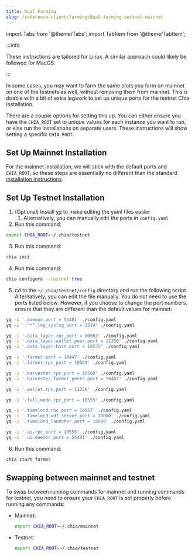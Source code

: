 ```yaml
---
title: Dual Farming
slug: /reference-client/farming/dual-farming-testnet-mainnet
---
```


import Tabs from '@theme/Tabs';
import TabItem from '@theme/TabItem';

:::info

These instructions are tailored for Linux. A similar approach could likely be followed for MacOS.

:::

In some cases, you may want to farm the same plots you farm on mainnet on one of the testnets as well, without removing them from mainnet. This is doable with a bit of extra legwork to set up unique ports for the testnet Chia installation.

There are a couple options for setting this up. You can either ensure you have the `CHIA_ROOT` set to unique values for each instance you want to run, or else run the installations on separate users. These instructions will show setting a specific `CHIA_ROOT`.

## Set Up Mainnet Installation

For the mainnet installation, we will stick with the default ports and `CHIA_ROOT`, so these steps are essentially no different than the standard [installation instructions](/reference-client/install-and-setup/installation).

## Set Up Testnet Installation

1. (Optional) Install [yq](https://github.com/mikefarah/yq#install) to make editing the yaml files easier
   1. Alternatively, you can manually edit the ports in `config.yaml`
2. Run this command:

```bash
export CHIA_ROOT=~/.chia/testnet
```

3. Run this command:

```bash
chia init
```

4. Run this command:

```bash
chia configure --testnet true
```

5. cd to the `~/.chia/testnet/config` directory and run the following script. Alternatively, you can edit the file manually. You do not need to use the ports listed below. However, if you choose to change the port numbers, ensure that they are different than the default values for mainnet:

```bash
yq -i '.daemon_port = 55401' ./config.yaml
yq -i '."*".log_syslog_port = 1514' ./config.yaml

yq -i '.data_layer.rpc_port = 10562' ./config.yaml
yq -i '.data_layer.wallet_peer.port = 11256' ./config.yaml
yq -i '.data_layer.host_port = 10575' ./config.yaml

yq -i '.farmer.port = 10447' ./config.yaml
yq -i '.farmer.rpc_port = 10559' ./config.yaml

yq -i '.harvester.rpc_port = 10560' ./config.yaml
yq -i '.harvester.farmer_peers.port = 10447' ./config.yaml

yq -i '.wallet.rpc_port = 11256' ./config.yaml

yq -i '.full_node.rpc_port = 10555' ./config.yaml

yq -i '.timelord.rpc_port = 10557' ./config.yaml
yq -i '.timelord.vdf_server.port = 10000' ./config.yaml
yq -i '.timelord_launcher.port = 10000' ./config.yaml

yq -i '.ui.rpc_port = 10555' ./config.yaml
yq -i '.ui.daemon_port = 55401' ./config.yaml
```

6. Run this command:

```bash
chia start farmer
```

## Swapping between mainnet and testnet

To swap between running commands for mainnet and running commands for testnet, you need to ensure your `CHIA_ROOT` is set properly before running any commands:

- Mainnet:

  ```bash
  export CHIA_ROOT=~/.chia/mainnet
  ```

- Testnet:
  ```bash
  export CHIA_ROOT=~/.chia/testnet
  ```
